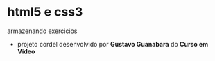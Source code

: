 # html5 e css3
 armazenando exercicios

 - projeto cordel desenvolvido por <strong>Gustavo Guanabara</strong> do <strong>Curso em Video</strong>
